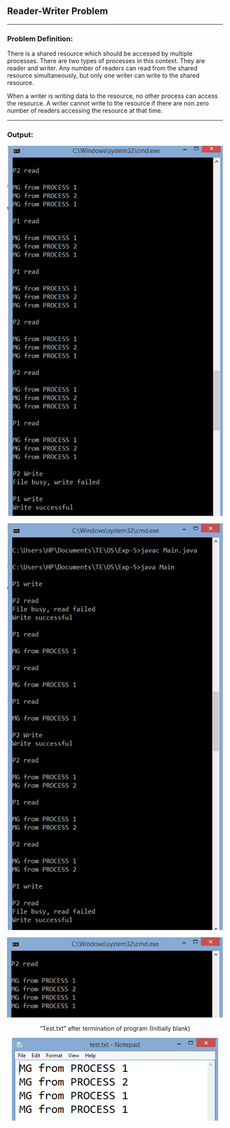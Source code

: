 ## Reader-Writer Problem

-----------------------------------------
### Problem Definition:

There is a shared resource which should be accessed by multiple processes. There are two types of processes in this context. They are reader and writer. Any number of readers can read from the shared resource simultaneously, but only one writer can write to the shared resource. 

When a writer is writing data to the resource, no other process can access the resource. A writer cannot write to the resource if there are non zero number of readers accessing the resource at that time. 

------------------------------------------
### Output:

<p align="center">
    <img src="./output/1.png">
</p>

<p align="center">
    <img src="./output/2.png">
</p>

<p align="center">
    <img src="./output/3.png">
</p>

<p align="center">
    “Test.txt” after termination of program (Initially blank)
</p>

<p align="center">
    <img src="./output/4.png">
</p>
